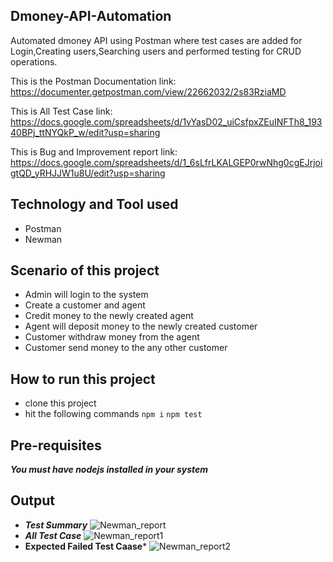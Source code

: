 ## Dmoney-API-Automation
Automated dmoney API using Postman where test cases are added for Login,Creating users,Searching users and performed testing for CRUD operations.

This is the Postman Documentation link: https://documenter.getpostman.com/view/22662032/2s83RziaMD

This is All Test Case link: https://docs.google.com/spreadsheets/d/1vYasD02_uiCsfpxZEuINFTh8_19340BPj_ttNYQkP_w/edit?usp=sharing

This is Bug and Improvement report link: https://docs.google.com/spreadsheets/d/1_6sLfrLKALGEP0rwNhg0cgEJrjoigtQD_yRHJJW1u8U/edit?usp=sharing

## Technology and Tool used
- Postman
- Newman

## Scenario of this project
- Admin will login to the system
- Create a customer and agent
- Credit money to the newly created agent
- Agent will deposit money to the newly created customer
- Customer withdraw money from the agent
- Customer send money to the any other customer

## How to run this project
- clone this project
- hit the following commands
``` npm i ```
``` npm test ```

## Pre-requisites
***You must have nodejs installed in your system***

## Output
- ***Test Summary***
![Newman_report](https://user-images.githubusercontent.com/40294642/192163508-887ee9de-eaed-49e7-9c9b-1864f4fba797.png)
- ***All Test Case***
![Newman_report1](https://user-images.githubusercontent.com/40294642/192163517-c2d3157b-120d-4fa7-a192-04aaa09896fd.png)
- **Expected Failed Test Caase***
![Newman_report2](https://user-images.githubusercontent.com/40294642/192163527-d41cba81-cbdf-404d-abe6-e76ce8e7ed78.png)
